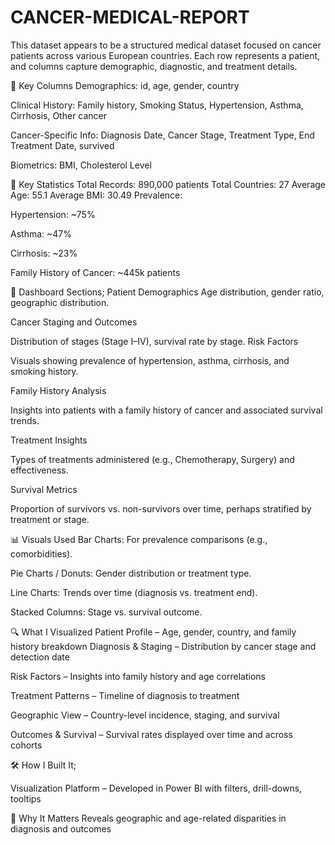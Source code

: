 # CANCER-MEDICAL-REPORT
This dataset appears to be a structured medical dataset focused on cancer patients across various European countries. Each row represents a patient, and columns capture demographic, diagnostic, and treatment details.

🧾 Key Columns
Demographics: id, age, gender, country

Clinical History: Family history, Smoking Status, Hypertension, Asthma, Cirrhosis, Other cancer

Cancer-Specific Info: Diagnosis Date, Cancer Stage, Treatment Type, End Treatment Date, survived

Biometrics: BMI, Cholesterol Level

📌 Key Statistics
Total Records: 890,000 patients
Total Countries: 27
Average Age: 55.1
Average BMI: 30.49
Prevalence:

Hypertension: ~75%

Asthma: ~47%

Cirrhosis: ~23%

Family History of Cancer: ~445k patients

📂 Dashboard Sections;
Patient Demographics
Age distribution, gender ratio, geographic distribution.

Cancer Staging and Outcomes

Distribution of stages (Stage I–IV), survival rate by stage.
Risk Factors

Visuals showing prevalence of hypertension, asthma, cirrhosis, and smoking history.

Family History Analysis

Insights into patients with a family history of cancer and associated survival trends.

Treatment Insights

Types of treatments administered (e.g., Chemotherapy, Surgery) and effectiveness.

Survival Metrics

Proportion of survivors vs. non-survivors over time, perhaps stratified by treatment or stage.

📊 Visuals Used
Bar Charts: For prevalence comparisons (e.g., comorbidities).

Pie Charts / Donuts: Gender distribution or treatment type.

Line Charts: Trends over time (diagnosis vs. treatment end).

Stacked Columns: Stage vs. survival outcome.

🔍 What I Visualized
Patient Profile – Age, gender, country, and family history breakdown
Diagnosis & Staging – Distribution by cancer stage and detection date

Risk Factors – Insights into family history and age correlations

Treatment Patterns – Timeline of diagnosis to treatment

Geographic View – Country-level incidence, staging, and survival

Outcomes & Survival – Survival rates displayed over time and across cohorts

🛠 How I Built It;

Visualization Platform – Developed in Power BI with filters, drill-downs, tooltips

🚀 Why It Matters
Reveals geographic and age-related disparities in diagnosis and outcomes
